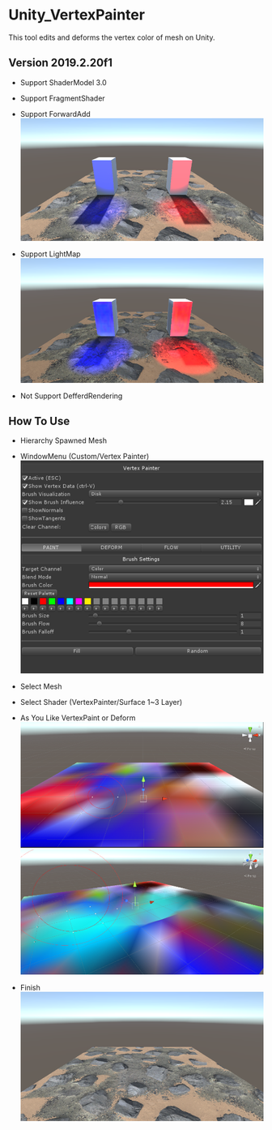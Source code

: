 # Unity_VertexPainter

This tool edits and deforms the vertex color of mesh on Unity.

## Version 2019.2.20f1

- Support ShaderModel 3.0
- Support FragmentShader
- Support ForwardAdd
![AddLight](Demo/Add_Lights.png)

- Support LightMap
![LightMap](Demo/LightMap_Support.png)

- Not Support DefferdRendering 



## How To Use
- Hierarchy Spawned Mesh

- WindowMenu (Custom/Vertex Painter)
![GUI](Demo/Vertex_Paint_GUI.png)

- Select Mesh
- Select Shader (VertexPainter/Surface 1~3 Layer)
- As You Like VertexPaint or Deform
![Paint](Demo/Vertex_Paint.png)
![Deform](Demo/Vertex_Deform.png)

- Finish
![Result](Demo/Vertex_PaintResult.png)

